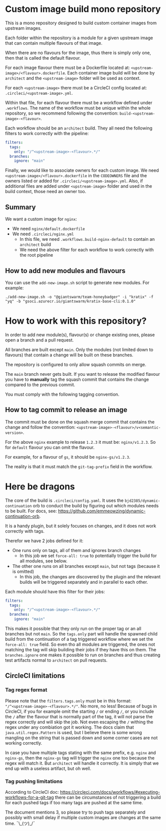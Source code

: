 # Custom image build mono repository

This is a mono repository designed to build custom container images from upstream images.

Each folder within the repository is a module for a given upstream image that can contain multiple flavours of that image.

When there are no flavours for the image, thus there is simply only one, then that is called the default flavour.

For each image flavour there must be a Dockerfile located at: `<upstream-image>/<flavour>.dockerfile`.
Each container image build will be done by `architect` and the `<upstream-image>` folder will be used as context.

For each `<upstream-image>` there must be a CircleCI config located at: `.circleci/<upstream-image>.yml`.

Within that file, for each flavour there must be a workflow defined under `.workflows`. The name of the workflow must
be unique within the whole repository, so we recommend following the convention: `build-<upstream-image>-<flavour>`.

Each workflow should be an `architect` build. They all need the following filters to work correctly with the pipeline:

```yaml
filters:
  tags:
    only: "/^<upstream-image>-<flavour>.*/"
  branches:
    ignore: "main"
```

Finally, we would like to associate owners for each custom image. We need `<upstream-image>/<flavour>.dockerfile` in
the `CODEOWNERS` file and the owners listed or added for `.circleci/<upstream-image>.yml`. Also, if additional files are
added under `<upstream-image>` folder and used in the build context, those need an owner too.

## Summary

We want a custom image for `nginx`:

- We need `nginx/default.dockerfile`
- We need `.circleci/nginx.yml`
  - In this file, we need `.workflows.build-nginx-default` to contain an `architect` build
  - We need the above filter for each workflow to work correctly with the root pipeline

## How to add new modules and flavours

You can use the `add-new-image.sh` script to generate new modules. For example:

```shell
./add-new-image.sh -o "@giantswarm/team-honeybadger" -i "kratix" -f "yq" -b "gsoci.azurecr.io/giantswarm/kratix-base-cli:0.1.0"
```

# How to work with this repository?

In order to add new module(s), flavour(s) or change existing ones, please open a branch and a pull request.

All branches are built except `main`. Only the modules (not limited down to flavours) that contain a change will be built on these branches.

The repository is configured to only allow squash commits on merge.

The `main` branch never gets built. If you want to release the modified flavour you have to **manually** tag the squash
commit that contains the change compared to the previous commit.

You must comply with the following tagging convention.

## How to tag commit to release an image

The commit must be done on the squash merge commit that contains the change and follow the convention:
`<upstream-image>-<flavour>/v<semantic-version>`.

For the above `nginx` example to release `1.2.3` it must be: `nginx/v1.2.3`. So for `default` flavour you can omit
the flavour.

For example, for a flavour of `gs`, it should be `nginx-gs/v1.2.3`.

The reality is that it must match the `git-tag-prefix` field in the workflow.

# Here be dragons

The core of the build is `.circleci/config.yaml`. It uses the `bjd2385/dynamic-continuation` orb to conduct the build
by figuring out which modules needs to be built. For docs, see: https://github.com/emmeowzing/dynamic-continuation-orb.

It is a handy plugin, but it solely focuses on changes, and it does not work correctly with tags.

Therefor we have 2 jobs defined for it:

- One runs only on tags, all of them and ignores branch changes
  - In this job we set `force-all: true` to potentially trigger the build for all modules, see below. 
- The other one runs on all branches except `main`, but not tags (because it is omitted)
  - In this job, the changes are discovered by the plugin and the relevant builds will be triggered separately and
    in parallel to each other.

Each module should have this filter for their jobs:

```yaml
filters:
  tags:
    only: "/^<upstream-image>-<flavour>.*/"
  branches:
    ignore: "main"
```

This makes it possible that they only run on the proper tag or an all branches but not `main`. So the `tags.only`
part will handle the spawned child build from the continuation of a tag triggered workflow where we set the
`force-all: true` field. So even tho all modules are triggered, the ones not matching the tag will skip building their
jobs if they have this on them. The `branches.ignore` one makes it possible to run on branches and thus creating test
artifacts normal to `architect` on pull requests.

## CircleCI limitations

### Tag regex format

Please note that the `filters.tags.only` must be in this format: `"/^<upstream-image>-<flavour>.*/"`. No more, no less!
Because of bugs in CircleCI, if you for example omit the starting `/` or ending `/`, or you include the `/` after
the flavour that is normally part of the tag, it will not parse the regex correctly and will skip the job. Not even escaping
the `/` withing the regex under any combiation got it working. The docs claim that `java.util.regex.Pattern` is used,
but I believe there is some wrong mangling on the string that is passed down and some corner cases are not working correctly.

In case you have multiple tags stating with the same prefix, e.g. `nginx` and `nginx-gs`, then the `nginx-gs` tag
will trigger the `nginx` one too because the regex will match it. But `architect` will handle it correctly. It is simply
that we end up with a useless artifact, but oh well.

### Tag pushing limitations

According to CircleCI doc: https://circleci.com/docs/workflows/#executing-workflows-for-a-git-tag there can be
circumstances of not triggering a build for each pushed tags if too many tags are pushed at the same time.

The document mentions 3, so please try to push tags separately and possibly with small delay if multiple custom images
are changes at the same time. ¯\\\_(ツ)_/¯
